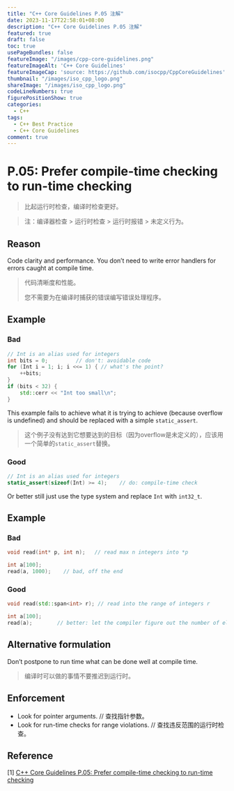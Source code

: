 ```yaml
---
title: "C++ Core Guidelines P.05 注解"
date: 2023-11-17T22:58:01+08:00
description: "C++ Core Guidelines P.05 注解"
featured: true
draft: false
toc: true
usePageBundles: false
featureImage: "/images/cpp-core-guidelines.png"
featureImageAlt: 'C++ Core Guidelines'
featureImageCap: 'source: https://github.com/isocpp/CppCoreGuidelines'
thumbnail: "/images/iso_cpp_logo.png"
shareImage: "/images/iso_cpp_logo.png"
codeLineNumbers: true
figurePositionShow: true
categories:
  - C++
tags:
  - C++ Best Practice
  - C++ Core Guidelines
comment: true
---
```


# P.05: Prefer compile-time checking to run-time checking

> 比起运行时检查，编译时检查更好。

> 注：编译器检查 > 运行时检查 > 运行时报错 > 未定义行为。

## Reason

Code clarity and performance. You don’t need to write error handlers for errors caught at compile time.

> 代码清晰度和性能。
>
> 您不需要为在编译时捕获的错误编写错误处理程序。

## Example

### Bad

```c++
// Int is an alias used for integers
int bits = 0;         // don't: avoidable code
for (Int i = 1; i; i <<= 1) { // what's the point?
    ++bits;
}
if (bits < 32) {
    std::cerr << "Int too small\n";
}
```

This example fails to achieve what it is trying to achieve (because overflow is undefined) and should be replaced with a simple `static_assert`.

> 这个例子没有达到它想要达到的目标（因为overflow是未定义的），应该用一个简单的`static_assert`替换。

### Good

```c++
// Int is an alias used for integers
static_assert(sizeof(Int) >= 4);	// do: compile-time check
```

Or better still just use the type system and replace `Int` with `int32_t`.

## Example

### Bad

```c++
void read(int* p, int n);   // read max n integers into *p

int a[100];
read(a, 1000);    // bad, off the end
```

### Good

```c++
void read(std::span<int> r); // read into the range of integers r

int a[100];
read(a);        // better: let the compiler figure out the number of elements
```

## Alternative formulation

Don’t postpone to run time what can be done well at compile time.

>编译时可以做的事情不要推迟到运行时。

## Enforcement

- Look for pointer arguments. // 查找指针参数。
- Look for run-time checks for range violations. // 查找违反范围的运行时检查。

## Reference

[1] [C++ Core Guidelines P.05: Prefer compile-time checking to run-time checking](https://isocpp.github.io/CppCoreGuidelines/CppCoreGuidelines#p5-prefer-compile-time-checking-to-run-time-checking)
